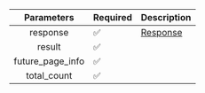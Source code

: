 |    Parameters    | Required           | Description             |
|:----------------:|--------------------|-------------------------|
|     response     | :white_check_mark: | [Response](Response.md) |
|      result      | :white_check_mark: |                         |
| future_page_info | :white_check_mark: |                         |
|   total_count    | :white_check_mark: |                         |